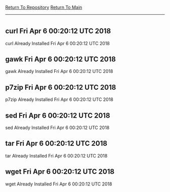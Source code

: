 [Return To Repository](https://github.com/deathbybandaid/piholeparser/)
[Return To Main](https://github.com/deathbybandaid/piholeparser/blob/master/RecentRunLogs/Mainlog.md)
____________________________________
# 
## curl Fri Apr 6 00:20:12 UTC 2018
curl Already Installed Fri Apr 6 00:20:12 UTC 2018
## gawk Fri Apr 6 00:20:12 UTC 2018
gawk Already Installed Fri Apr 6 00:20:12 UTC 2018
## p7zip Fri Apr 6 00:20:12 UTC 2018
p7zip Already Installed Fri Apr 6 00:20:12 UTC 2018
## sed Fri Apr 6 00:20:12 UTC 2018
sed Already Installed Fri Apr 6 00:20:12 UTC 2018
## tar Fri Apr 6 00:20:12 UTC 2018
tar Already Installed Fri Apr 6 00:20:12 UTC 2018
## wget Fri Apr 6 00:20:12 UTC 2018
wget Already Installed Fri Apr 6 00:20:12 UTC 2018
